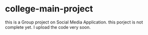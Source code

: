 # college-main-project
this is a Group project on Social Media Application.
this porject is not complete yet.
I upload the code very soon.
